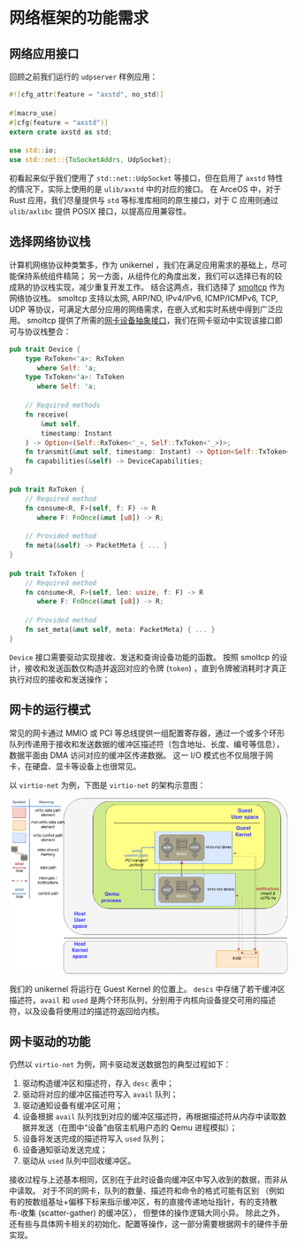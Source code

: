 # 网络框架的功能需求

## 网络应用接口

回顾之前我们运行的 `udpserver` 样例应用：

```rust
#![cfg_attr(feature = "axstd", no_std)]

#[macro_use]
#[cfg(feature = "axstd")]
extern crate axstd as std;

use std::io;
use std::net::{ToSocketAddrs, UdpSocket};
```

初看起来似乎我们使用了 `std::net::UdpSocket` 等接口，但在启用了 `axstd` 特性的情况下，实际上使用的是 `ulib/axstd` 中的对应的接口。
在 ArceOS 中，对于 Rust 应用，我们尽量提供与 `std` 等标准库相同的原生接口，对于 C 应用则通过 `ulib/axlibc` 提供 POSIX 接口，以提高应用兼容性。

## 选择网络协议栈

计算机网络协议种类繁多，作为 unikernel ，我们在满足应用需求的基础上，尽可能保持系统组件精简；
另一方面，从组件化的角度出发，我们可以选择已有的较成熟的协议栈实现，减少重复开发工作。
结合这两点，我们选择了 [smoltcp](https://github.com/smoltcp-rs/smoltcp) 作为网络协议栈。
smoltcp 支持以太网, ARP/ND, IPv4/IPv6, ICMP/ICMPv6, TCP, UDP 等协议，可满足大部分应用的网络需求，在嵌入式和实时系统中得到广泛应用。
smoltcp 提供了所需的[网卡设备抽象接口](https://docs.rs/smoltcp/latest/smoltcp/phy/index.html)，我们在网卡驱动中实现该接口即可与协议栈整合：

```rust
pub trait Device {
    type RxToken<'a>: RxToken
       where Self: 'a;
    type TxToken<'a>: TxToken
       where Self: 'a;

    // Required methods
    fn receive(
        &mut self,
        timestamp: Instant
    ) -> Option<(Self::RxToken<'_>, Self::TxToken<'_>)>;
    fn transmit(&mut self, timestamp: Instant) -> Option<Self::TxToken<'_>>;
    fn capabilities(&self) -> DeviceCapabilities;
}

pub trait RxToken {
    // Required method
    fn consume<R, F>(self, f: F) -> R
       where F: FnOnce(&mut [u8]) -> R;

    // Provided method
    fn meta(&self) -> PacketMeta { ... }
}

pub trait TxToken {
    // Required method
    fn consume<R, F>(self, len: usize, f: F) -> R
       where F: FnOnce(&mut [u8]) -> R;

    // Provided method
    fn set_meta(&mut self, meta: PacketMeta) { ... }
}
```

`Device` 接口需要驱动实现接收、发送和查询设备功能的函数。
按照 smoltcp 的设计，接收和发送函数仅构造并返回对应的令牌 (`token`) ，直到令牌被消耗时才真正执行对应的接收和发送操作；

## 网卡的运行模式

常见的网卡通过 MMIO 或 PCI 等总线提供一组配置寄存器，通过一个或多个环形队列传递用于接收和发送数据的缓冲区描述符（包含地址、长度、编号等信息），数据平面由 DMA 访问对应的缓冲区传递数据。
这一 I/O 模式也不仅局限于网卡，在硬盘、显卡等设备上也很常见。

以 `virtio-net` 为例，下图是 `virtio-net` 的架构示意图：

![vn](assets/virtio-net.png)

我们的 unikernel 将运行在 Guest Kernel 的位置上。
`descs` 中存储了若干缓冲区描述符，`avail` 和 `used` 是两个环形队列，分别用于内核向设备提交可用的描述符，以及设备将使用过的描述符返回给内核。

## 网卡驱动的功能

仍然以 `virtio-net` 为例，网卡驱动发送数据包的典型过程如下：

1. 驱动构造缓冲区和描述符，存入 `desc` 表中；
2. 驱动将对应的缓冲区描述符写入 `avail` 队列；
3. 驱动通知设备有缓冲区可用；
4. 设备根据 `avail` 队列找到对应的缓冲区描述符，再根据描述符从内存中读取数据并发送（在图中“设备”由宿主机用户态的 Qemu 进程模拟）；
5. 设备将发送完成的描述符写入 `used` 队列；
6. 设备通知驱动发送完成；
7. 驱动从 `used` 队列中回收缓冲区。

接收过程与上述基本相同，区别在于此时设备向缓冲区中写入收到的数据，而非从中读取。
对于不同的网卡，队列的数量、描述符和命令的格式可能有区别
（例如有的按数组基址+偏移下标来指示缓冲区，有的直接传递地址指针，有的支持散布-收集 (scatter-gather) 的缓冲区），
但整体的操作逻辑大同小异。
除此之外，还有些与具体网卡相关的初始化、配置等操作，这一部分需要根据网卡的硬件手册实现。
